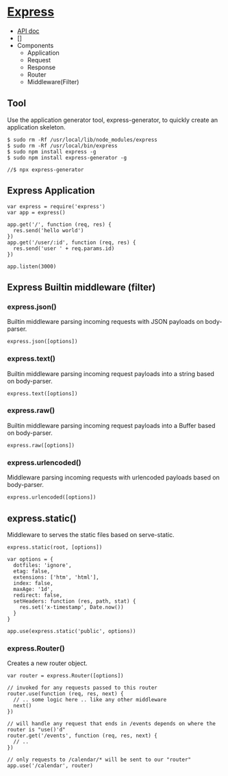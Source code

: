 # [Express](https://expressjs.com/)
- [API doc](https://expressjs.com/en/4x/api.html)
- []
- Components
    - Application
    - Request
    - Response
    - Router
    - Middleware(Filter)

## Tool
Use the application generator tool, express-generator, to quickly create an application skeleton.
```
$ sudo rm -Rf /usr/local/lib/node_modules/express
$ sudo rm -Rf /usr/local/bin/express
$ sudo npm install express -g
$ sudo npm install express-generator -g

//$ npx express-generator
```
## Express Application
```
var express = require('express')
var app = express()

app.get('/', function (req, res) {
  res.send('hello world')
})
app.get('/user/:id', function (req, res) {
  res.send('user ' + req.params.id)
})

app.listen(3000)
```

## Express Builtin middleware (filter)
### express.json()
Builtin middleware parsing incoming requests with JSON payloads on body-parser.
```
express.json([options])
```

### express.text()
Builtin middleware parsing incoming request payloads into a string based on body-parser.
```
express.text([options])
```
### express.raw()
Builtin middleware parsing incoming request payloads into a Buffer based on body-parser.
```
express.raw([options])
```
### express.urlencoded()
Middleware parsing incoming requests with urlencoded payloads based on body-parser.
```
express.urlencoded([options])
```

## express.static()
Middleware to serves the static files based on serve-static.
```
express.static(root, [options])

var options = {
  dotfiles: 'ignore',
  etag: false,
  extensions: ['htm', 'html'],
  index: false,
  maxAge: '1d',
  redirect: false,
  setHeaders: function (res, path, stat) {
    res.set('x-timestamp', Date.now())
  }
}

app.use(express.static('public', options))
```

### express.Router()
Creates a new router object.
```
var router = express.Router([options])

// invoked for any requests passed to this router
router.use(function (req, res, next) {  
  // .. some logic here .. like any other middleware
  next()
})

// will handle any request that ends in /events depends on where the router is "use()'d"
router.get('/events', function (req, res, next) {
  // ..
})

// only requests to /calendar/* will be sent to our "router"
app.use('/calendar', router)

```
